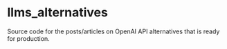 # llms_alternatives
Source code for the posts/articles on OpenAI API alternatives that is ready for production.
